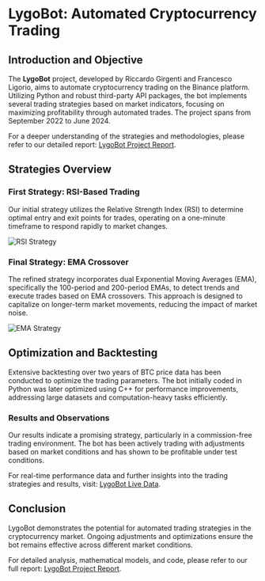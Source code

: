 # LygoBot: Automated Cryptocurrency Trading

## Introduction and Objective
The **LygoBot** project, developed by Riccardo Girgenti and Francesco Ligorio, aims to automate cryptocurrency trading on the Binance platform. Utilizing Python and robust third-party API packages, the bot implements several trading strategies based on market indicators, focusing on maximizing profitability through automated trades. The project spans from September 2022 to June 2024.

For a deeper understanding of the strategies and methodologies, please refer to our detailed report: [LygoBot Project Report](report.pdf).

## Strategies Overview

### First Strategy: RSI-Based Trading
Our initial strategy utilizes the Relative Strength Index (RSI) to determine optimal entry and exit points for trades, operating on a one-minute timeframe to respond rapidly to market changes.

![RSI Strategy](images/RSI.jpg)

### Final Strategy: EMA Crossover
The refined strategy incorporates dual Exponential Moving Averages (EMA), specifically the 100-period and 200-period EMAs, to detect trends and execute trades based on EMA crossovers. This approach is designed to capitalize on longer-term market movements, reducing the impact of market noise.

![EMA Strategy](images/EMA.jpg)

## Optimization and Backtesting
Extensive backtesting over two years of BTC price data has been conducted to optimize the trading parameters. The bot initially coded in Python was later optimized using C++ for performance improvements, addressing large datasets and computation-heavy tasks efficiently.

### Results and Observations
Our results indicate a promising strategy, particularly in a commission-free trading environment. The bot has been actively trading with adjustments based on market conditions and has shown to be profitable under test conditions.

For real-time performance data and further insights into the trading strategies and results, visit: [LygoBot Live Data](https://rikygirg.com/home).

## Conclusion
LygoBot demonstrates the potential for automated trading strategies in the cryptocurrency market. Ongoing adjustments and optimizations ensure the bot remains effective across different market conditions.

For detailed analysis, mathematical models, and code, please refer to our full report: [LygoBot Project Report](report.pdf).
